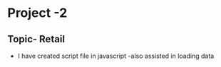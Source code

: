 # Project -2

## Topic- Retail

- I have created script file in javascript 
-also assisted in loading data